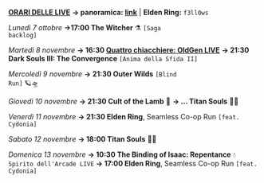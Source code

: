 <b><u>ORARI DELLE LIVE</u></b>
<b>→ panoramica: <a href="https://trello.com/b/iKwdSGf3/sabaku">link</a></b> | <b>Elden Ring:</b> <code>f3ll0ws</code>

<i>Lunedì 7 ottobre</i>
<b>→17:00 The Witcher</b> ⚗️ <code>[Saga backlog]</code>

<i>Martedì 8 novembre</i>
<b>→ 16:30 <a href="https://www.twitch.tv/oldgenproject">Quattro chiacchiere: OldGen LIVE</a></b>
<b>→ 21:30 Dark Souls III: The Convergence</b> <code>[Anima della Sfida II]</code>

<i>Mercoledì 9 novembre</i>
<b>→ 21:30 Outer Wilds</b> <code>[Blind Run]</code> 🪐🛸

<i>Giovedì 10 novembre</i>
<b>→ 21:30 Cult of the Lamb</b> 🥩
<b>→ ... Titan Souls</b> 🏹🗿

<i>Venerdì 11 novembre</i>
<b>→ 21:30 Elden Ring</b>, Seamless Co-op Run <code>[feat. Cydonia]</code>

<i>Sabato 12 novembre</i>
<b>→ 18:00 Titan Souls</b> 🏹🗿

<i>Domenica 13 novembre</i>
<b>→ 10:30 The Binding of Isaac: Repentance</b> 💧 <code>Spirito dell'Arcade LIVE</code>
<b>→ 17:00 Elden Ring</b>, Seamless Co-op Run <code>[feat. Cydonia]</code>

